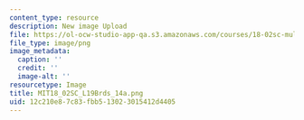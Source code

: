 ```yaml
---
content_type: resource
description: New image Upload
file: https://ol-ocw-studio-app-qa.s3.amazonaws.com/courses/18-02sc-multivariable-calculus-fall-2010/12c210e87c83fbb513023015412d4405_MIT18_02SC_L19Brds_14a.png
file_type: image/png
image_metadata:
  caption: ''
  credit: ''
  image-alt: ''
resourcetype: Image
title: MIT18_02SC_L19Brds_14a.png
uid: 12c210e8-7c83-fbb5-1302-3015412d4405
---
```

